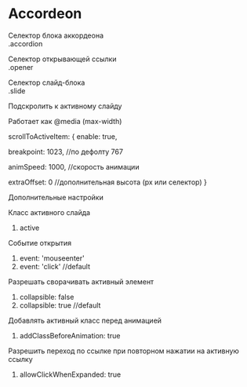 # Accordeon

Селектор блока аккордеона<br>
.accordion<br>

Селектор открывающей ссылки<br>
.opener<br>

Селектор слайд-блока<br>
.slide<br>

Подскролить к активному слайду<br>

Работает как @media (max-width)

scrollToActiveItem: {
  enable: true,
  
  breakpoint: 1023, //по дефолту 767
  
  animSpeed: 1000,  //скорость анимации
  
  extraOffset: 0    //дополнительная высота (px или селектор)
}

Дополнительные настройки

Класс активного слайда
1. active

Событие открытия

1. event: 'mouseenter'
2. event: 'click' //default

Разрешать сворачивать активный элемент

1. collapsible: false
2. collapsible: true //default

Добавлять активный класс перед анимацией

1. addClassBeforeAnimation: true

Разрешить переход по ссылке при повторном нажатии на активную ссылку

1. allowClickWhenExpanded: true
